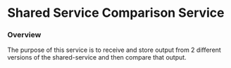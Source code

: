 # Shared Service Comparison Service

### Overview

The purpose of this service is to receive and store output from 2 different versions of the shared-service and 
then compare that output.


